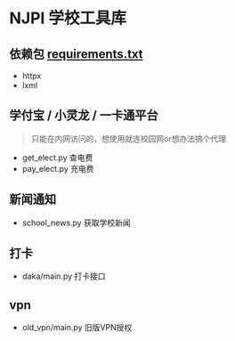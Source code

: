 # NJPI 学校工具库
## 依赖包 [requirements.txt](requirements.txt)
+ httpx
+ lxml
## 学付宝 / 小灵龙 / 一卡通平台
> 只能在内网访问的，想使用就连校园网or想办法搞个代理

+ get_elect.py 查电费
+ pay_elect.py 充电费

## 新闻通知
+ school_news.py 获取学校新闻

## 打卡
+ daka/main.py 打卡接口

## vpn
+ old_vpn/main.py 旧版VPN授权